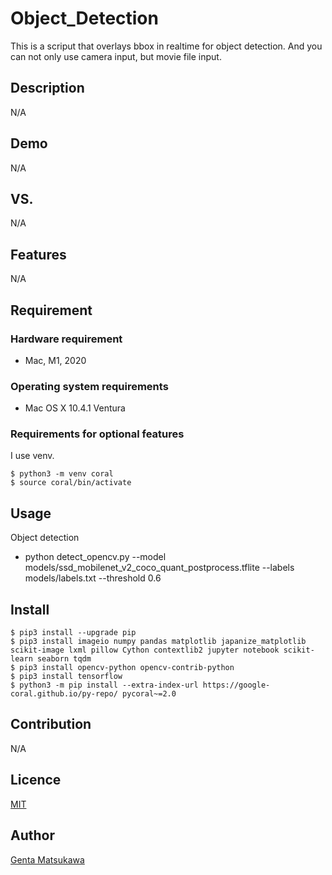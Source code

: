 Object_Detection
====
This is a scriput that overlays bbox in realtime for object detection.
And you can not only use camera input, but movie file input.

## Description
N/A

## Demo
N/A

## VS. 
N/A

## Features
N/A

## Requirement
### Hardware requirement
* Mac, M1, 2020
### Operating system requirements
* Mac OS X 10.4.1 Ventura
### Requirements for optional features
I use venv.
```
$ python3 -m venv coral
$ source coral/bin/activate
```
## Usage
  Object detection
* python detect_opencv.py --model models/ssd_mobilenet_v2_coco_quant_postprocess.tflite --labels models/labels.txt --threshold 0.6

## Install

```
$ pip3 install --upgrade pip
$ pip3 install imageio numpy pandas matplotlib japanize_matplotlib scikit-image lxml pillow Cython contextlib2 jupyter notebook scikit-learn seaborn tqdm
$ pip3 install opencv-python opencv-contrib-python
$ pip3 install tensorflow
$ python3 -m pip install --extra-index-url https://google-coral.github.io/py-repo/ pycoral~=2.0
```

## Contribution
N/A

## Licence

[MIT](https://github.com/tcnksm/tool/blob/master/LICENCE)

## Author

[Genta Matsukawa](https://github.com/MatsukawaGenta)